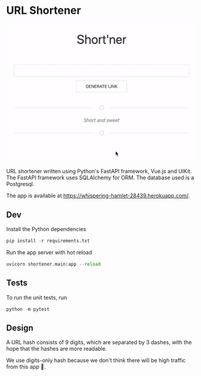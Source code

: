 # URL Shortener

![preview](preview.gif)

URL shortener written using Python's FastAPI framework, Vue.js and UIKit. The FastAPI framework uses SQLAlchemy for ORM. The database used is a Postgresql.

The app is available at https://whispering-hamlet-28439.herokuapp.com/.

## Dev

Install the Python dependencies

```python
pip install -r requirements.txt
```

Run the app server with hot reload

```python
uvicorn shortener.main:app --reload  
```

## Tests

To run the unit tests, run

```python
python -m pytest
```

## Design

A URL hash consists of 9 digits, which are separated by 3 dashes, with the hope that the hashes are more readable.

We use digits-only hash because we don't think there will be high traffic from this app 🙂.
